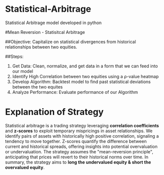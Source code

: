 # Statistical-Arbitrage
Statistical Arbitrage model developed in python 

#Mean Reversion - Statisitcal Arbitrage


##Objective: Capitalize on statistical divergences from historical relationships between two equities.


##Steps:

1. Get Data: Clean, normalize, and get data in a form that we can feed into our model
2. Identify High Correlation between two equities using a ρ-value heatmap
3. Develop Algorithm: Backtest model to find past statistical deviations between the two equites
4. Analyze Performance: Evaluate performance of our Algorithm


# Explanation of Strategy
Statistical arbitrage is a trading strategy leveraging **correlation coefficients** and **z-scores** to exploit temporary mispricings in asset relationships. We identify pairs of assets with historically high positive correlation, signaling a tendency to move together. Z-scores quantify the difference between current and historical spreads, offering insights into potential overvaluation or undervaluation. The strategy assumes the "mean-reversion principle", anticipating that prices will revert to their historical norms over time. In summary, the strategy aims to **long the undervalued equity & short the overvalued equity**.

